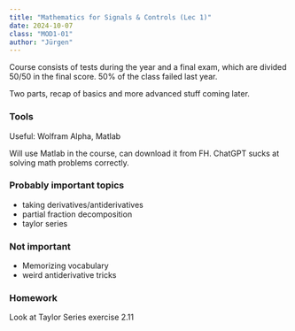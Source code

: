 ```yaml
---
title: "Mathematics for Signals & Controls (Lec 1)"
date: 2024-10-07
class: "MOD1-01"
author: "Jürgen"
---
```


Course consists of tests during the year and a final exam, which
are divided 50/50 in the final score. 50% of the class failed last year.

Two parts, recap of basics and more advanced stuff coming later.

### Tools

Useful: Wolfram Alpha, Matlab

Will use Matlab in the course, can download it from FH.
ChatGPT sucks at solving math problems correctly.

### Probably important topics

- taking derivatives/antiderivatives
- partial fraction decomposition
- taylor series

### Not important

- Memorizing vocabulary
- weird antiderivative tricks

### Homework

Look at Taylor Series exercise 2.11
